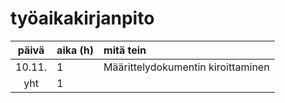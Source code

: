 # työaikakirjanpito

| päivä  | aika (h) | mitä tein  |
| :-----:|:---------| :----------|
| 10.11. | 1        | Määrittelydokumentin kiroittaminen |
| yht    | 1        | | 
